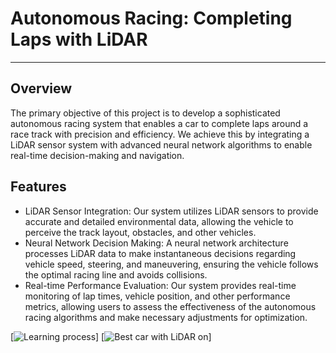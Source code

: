 # Autonomous Racing: Completing Laps with LiDAR

---

## Overview

The primary objective of this project is to develop a sophisticated autonomous racing system that enables a car to complete laps around a race track with precision and efficiency. We achieve this by integrating a LiDAR sensor system with advanced neural network algorithms to enable real-time decision-making and navigation.
 
## Features
* LiDAR Sensor Integration: Our system utilizes LiDAR sensors to provide accurate and detailed environmental data, allowing the vehicle to perceive the track layout, obstacles, and other vehicles.
* Neural Network Decision Making: A neural network architecture processes LiDAR data to make instantaneous decisions regarding vehicle speed, steering, and maneuvering, ensuring the vehicle follows the optimal racing line and avoids collisions.
* Real-time Performance Evaluation: Our system provides real-time monitoring of lap times, vehicle position, and other performance metrics, allowing users to assess the effectiveness of the autonomous racing algorithms and make necessary adjustments for optimization.

[![Learning process](https://drive.google.com/file/d/1LM4swQw5MVwdM_OmyDwrS0ZMYzKrh5ZO/view?usp=drive_link)]
[![Best car with LiDAR on](https://drive.google.com/file/d/1I3fvv5NgbNeY34BsLonrbTZNmd56p1kM/view?usp=drive_link)]